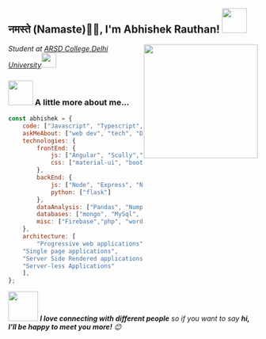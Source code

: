 <h2>नमस्ते (Namaste)🙏🏻, I'm Abhishek Rauthan! <img src="https://media.giphy.com/media/12oufCB0MyZ1Go/giphy.gif" width="50"></h2>
<img align='right' src="https://media.giphy.com/media/M9gbBd9nbDrOTu1Mqx/giphy.gif" width="230">
<p><em>Student at <a href="https://www.arsdcollege.ac.in/">ARSD College,Delhi University</a><img src="https://media.giphy.com/media/WUlplcMpOCEmTGBtBW/giphy.gif" width="30"> 
</em></p>

### <img src="https://media.giphy.com/media/VgCDAzcKvsR6OM0uWg/giphy.gif" width="50"> A little more about me...  

```javascript
const abhishek = {
    code: ["Javascript", "Typescript", "Python"],
    askMeAbout: ["web dev", "tech", "Data Analysis","photography", "Photo editing"],
    technologies: {
        frontEnd: {
            js: ["Angular", "Scully","Rxjs"], 
            css: ["material-ui", "bootstrap", "bulma"]
        },
        backEnd: {
            js: ["Node", "Express", "Nest.js"],
            python: ["flask"]
        },
        dataAnalysis: ["Pandas", "Numpy", "Matplotlib", "Jupyter"],
        databases: ["mongo", "MySql", "sqlite"],
        misc: ["Firebase","php", "wordpress"]
    },
    architecture: [ 
    	"Progressive web applications", 
	"Single page applications", 
	"Server Side Rendered applications", 
	"Server-less Applications"
    ],
};
```

<img src="https://media.giphy.com/media/LnQjpWaON8nhr21vNW/giphy.gif" width="60"> <em><b>I love connecting with different people</b> so if you want to say <b>hi, I'll be happy to meet you more!</b> 😊</em>
